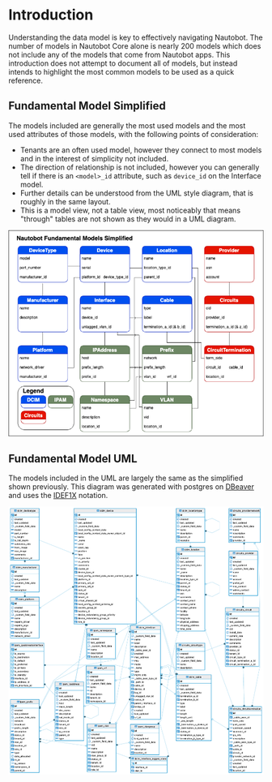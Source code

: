 # Introduction

Understanding the data model is key to effectively navigating Nautobot. The number of models in Nautobot Core alone is nearly 200 models which does not include any of the models that come from Nautobot apps. This introduction does not attempt to document all of models, but instead intends to highlight the most common models to be used as a quick reference.

## Fundamental Model Simplified

The models included are generally the most used models and the most used attributes of those models, with the following points of consideration:

- Tenants are an often used model, however they connect to most models and in the interest of simplicity not included.
- The direction of relationship is not included, however you can generally tell if there is an `<model>_id` attribute, such as `device_id` on the Interface model.
- Further details can be understood from the UML style diagram, that is roughly in the same layout.
- This is a model view, not a table view, most noticeably that means "through" tables are not shown as they would in a UML diagram.

![Fundamental Model Simplified](../../../media/models/model_simple.png)

## Fundamental Model UML

The models included in the UML are largely the same as the simplified shown previously. This diagram was generated with postgres on [DBeaver](https://dbeaver.io/) and uses the [IDEF1X](https://en.wikipedia.org/wiki/IDEF1X) notation.

![Fundamental Model UML](../../../media/models/model_uml.png)
